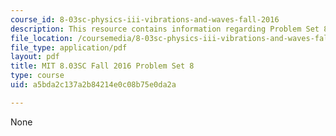 ```yaml
---
course_id: 8-03sc-physics-iii-vibrations-and-waves-fall-2016
description: This resource contains information regarding Problem Set 8
file_location: /coursemedia/8-03sc-physics-iii-vibrations-and-waves-fall-2016/a5bda2c137a2b84214e0c08b75e0da2a_MIT8_03SCF16_ProblemSet8.pdf
file_type: application/pdf
layout: pdf
title: MIT 8.03SC Fall 2016 Problem Set 8
type: course
uid: a5bda2c137a2b84214e0c08b75e0da2a

---
```

None